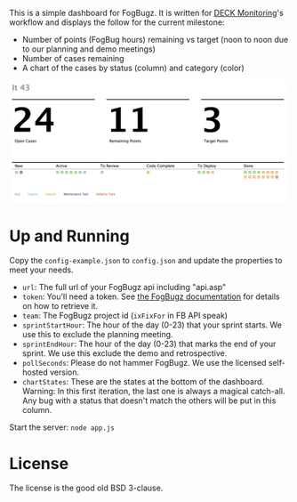 This is a simple dashboard for FogBugz. It is written for [DECK Monitoring](https://github.com/deck/)'s workflow and displays the follow for the current milestone:

* Number of points (FogBug hours) remaining vs target (noon to noon due to our planning and demo meetings)
* Number of cases remaining
* A chart of the cases by status (column) and category (color)

![](http://github.com/joelbirchler/fogdash/raw/master/screenshot.png)

# Up and Running

Copy the `config-example.json` to `config.json` and update the properties to meet your needs.

* `url`: The full url of your FogBugz api including "api.asp"
* `token`: You'll need a token. See [the FogBugz documentation](http://fogbugz.stackexchange.com/fogbugz-xml-api) for details on how to retrieve it.
* `team`: The FogBugz project id (`ixFixFor` in FB API speak)
* `sprintStartHour`: The hour of the day (0-23) that your sprint starts. We use this to exclude the planning meeting.
* `sprintEndHour`: The hour of the day (0-23) that marks the end of your sprint. We use this exclude the demo and retrospective.
* `pollSeconds`: Please do not hammer FogBugz. We use the licensed self-hosted version.
* `chartStates`: These are the states at the bottom of the dashboard. Warning: In this first iteration, the last one is always a magical catch-all. Any bug with a status that doesn't match the others will be put in this column.

Start the server:
`node app.js`

# License

The license is the good old BSD 3-clause.